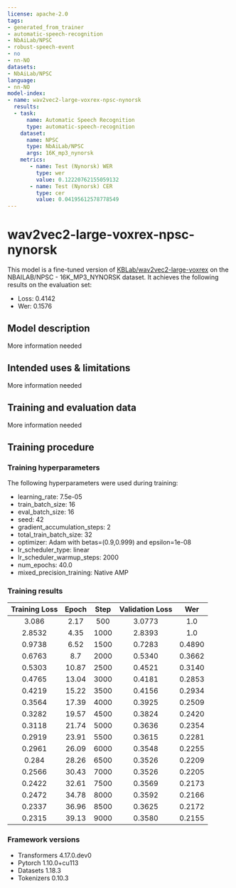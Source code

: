 ```yaml
---
license: apache-2.0
tags:
- generated_from_trainer
- automatic-speech-recognition
- NbAiLab/NPSC
- robust-speech-event
- no
- nn-NO
datasets:
- NbAiLab/NPSC
language:
- nn-NO
model-index:
- name: wav2vec2-large-voxrex-npsc-nynorsk
  results:
  - task:
      name: Automatic Speech Recognition 
      type: automatic-speech-recognition
    dataset:
      name: NPSC
      type: NbAiLab/NPSC
      args: 16K_mp3_nynorsk
    metrics:
       - name: Test (Nynorsk) WER
         type: wer
         value: 0.12220762155059132
       - name: Test (Nynorsk) CER
         type: cer
         value: 0.04195612578778549
---
```


<!-- This model card has been generated automatically according to the information the Trainer had access to. You
should probably proofread and complete it, then remove this comment. -->

# wav2vec2-large-voxrex-npsc-nynorsk

This model is a fine-tuned version of [KBLab/wav2vec2-large-voxrex](https://huggingface.co/KBLab/wav2vec2-large-voxrex) on the NBAILAB/NPSC - 16K_MP3_NYNORSK dataset.
It achieves the following results on the evaluation set:
- Loss: 0.4142
- Wer: 0.1576

## Model description

More information needed

## Intended uses & limitations

More information needed

## Training and evaluation data

More information needed

## Training procedure

### Training hyperparameters

The following hyperparameters were used during training:
- learning_rate: 7.5e-05
- train_batch_size: 16
- eval_batch_size: 16
- seed: 42
- gradient_accumulation_steps: 2
- total_train_batch_size: 32
- optimizer: Adam with betas=(0.9,0.999) and epsilon=1e-08
- lr_scheduler_type: linear
- lr_scheduler_warmup_steps: 2000
- num_epochs: 40.0
- mixed_precision_training: Native AMP

### Training results

| Training Loss | Epoch | Step | Validation Loss | Wer    |
|:-------------:|:-----:|:----:|:---------------:|:------:|
| 3.086         | 2.17  | 500  | 3.0773          | 1.0    |
| 2.8532        | 4.35  | 1000 | 2.8393          | 1.0    |
| 0.9738        | 6.52  | 1500 | 0.7283          | 0.4890 |
| 0.6763        | 8.7   | 2000 | 0.5340          | 0.3662 |
| 0.5303        | 10.87 | 2500 | 0.4521          | 0.3140 |
| 0.4765        | 13.04 | 3000 | 0.4181          | 0.2853 |
| 0.4219        | 15.22 | 3500 | 0.4156          | 0.2934 |
| 0.3564        | 17.39 | 4000 | 0.3925          | 0.2509 |
| 0.3282        | 19.57 | 4500 | 0.3824          | 0.2420 |
| 0.3118        | 21.74 | 5000 | 0.3636          | 0.2354 |
| 0.2919        | 23.91 | 5500 | 0.3615          | 0.2281 |
| 0.2961        | 26.09 | 6000 | 0.3548          | 0.2255 |
| 0.284         | 28.26 | 6500 | 0.3526          | 0.2209 |
| 0.2566        | 30.43 | 7000 | 0.3526          | 0.2205 |
| 0.2422        | 32.61 | 7500 | 0.3569          | 0.2173 |
| 0.2472        | 34.78 | 8000 | 0.3592          | 0.2166 |
| 0.2337        | 36.96 | 8500 | 0.3625          | 0.2172 |
| 0.2315        | 39.13 | 9000 | 0.3580          | 0.2155 |


### Framework versions

- Transformers 4.17.0.dev0
- Pytorch 1.10.0+cu113
- Datasets 1.18.3
- Tokenizers 0.10.3
